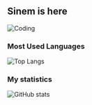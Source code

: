 ## Sinem is here

![Coding](https://media3.giphy.com/media/v1.Y2lkPTc5MGI3NjExM2k3MmF0azRhb3FmdDdnemIxZ2F6cTJ0dXdjazQ1Nnh5eGpvcDkxYyZlcD12MV9pbnRlcm5hbF9naWZfYnlfaWQmY3Q9Zw/6XX4V0O8a0xdS/giphy.gif)



### Most Used Languages
![Top Langs](https://github-readme-stats.vercel.app/api/top-langs/?username=sinemttkn&layout=compact&theme=radical)


### My statistics
![GitHub stats](https://github-readme-stats.vercel.app/api?username=sinemttkn&show_icons=true&theme=radical)


